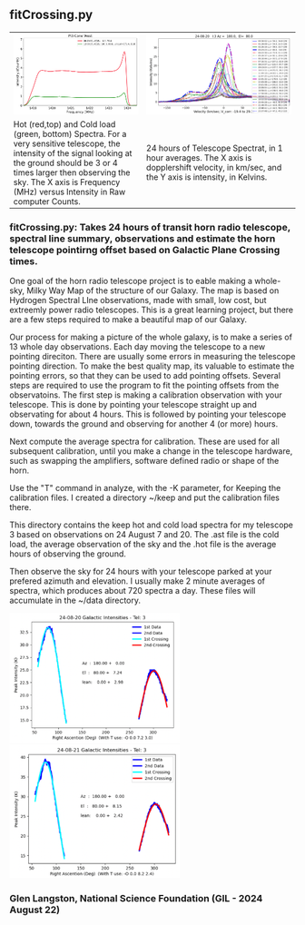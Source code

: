 ## fitCrossing.py
<table>
<tr><td>
<a href="Pi3-24Aug-HotRedColdGreen.png"> <img src="Pi3-24Aug-HotRedColdGreen.png" width=300 alt="Hot (red,top) and Cold load (green, bottom) spectra"> </a>
</td><td>
<a href="Pi3-24Aug20-Spectra.png"> <img src="Pi3-24Aug20-Spectra.png" width=350 
alt="24 hours of Telescope Spectra 24, 1 hour averages"></a>
</td></tr><tr><td width=300>
Hot (red,top) and Cold load (green, bottom) Spectra.  For a very sensitive telescope, the intensity of the signal looking at the ground should be 3 or 4 times larger
then observing the sky.   The X axis is Frequency (MHz) versus Intensity in Raw computer Counts.
</td><td width=350>
24 hours of Telescope Spectrat, in 1 hour averages.   The X axis is dopplershift velocity, in km/sec, and the Y axis is intensity, in Kelvins.
</td></tr></table>

### fitCrossing.py: Takes 24 hours of transit horn radio telescope, spectral line summary, observations and estimate the horn telescope pointirng offset based on Galactic Plane Crossing times.

One goal of the horn radio telescope project is to eable making a whole-sky, Milky Way Map of the structure of our Galaxy.   The map is based on Hydrogen Spectral LIne observations, made with small, low cost, but extreemly power radio telescopes.   This is a great learning project, but there are a few steps required to make a beautiful map of our Galaxy.

Our process for making a picture of the whole galaxy, is to make a series of 13 whole day observations.   Each day moving the telescope to a new pointing direciton.  There are usually some errors in measuring the telescope pointing direction.   To make the best quality map, its valuable to estimate the pointing errors, so that they can be used to add <it>pointing offsets</it>.
Several steps are required to use the program to fit the pointing offsets from the observatoins.   The first step is making a calibration observation with your telescope.  This is done by pointing your telescope straight up and observating for about 4 hours.   This is followed by pointing your telescope down, towards the ground and observing for another 4 (or more) hours.

Next compute the average spectra for calibration.  These are used for all subsequent calibration, until you make a change in the telescope hardware, such as swapping the amplifiers, software defined radio or shape of the horn.

Use the "T" command in analyze, with the -K parameter, for Keeping the calibration files.
I created a directory ~/keep and put the calibration files there.

This directory contains the keep hot and cold load spectra for my telescope 3 based on observations on 24 August 7 and 20.  The .ast file is the cold load, the average observation of the sky and the .hot file is the average hours of observing the ground.

Then observe the sky for 24 hours with your telescope parked at your prefered azimuth and elevation. I usually make 2 minute averages of spectra, which produces about 720 spectra a day.   These files will accumulate in the ~/data directory.

<a href="Pi3-FitCrossing-Output-24Aug20.png"> <img src="Pi3-FitCrossing-Output-24Aug20.png" width=300 alt="Fit to Peak Hydrogen Intensity 24 August 20"> </a>
<a href="Pi3-FitCrossing-Output-24Aug21.png"> <img src="Pi3-FitCrossing-Output-24Aug21.png" width=300 alt="Similar Fit to 24 August 21 Obs."></a>
</br>

### Glen Langston, National Science Foundation (GIL - 2024 August 22)
